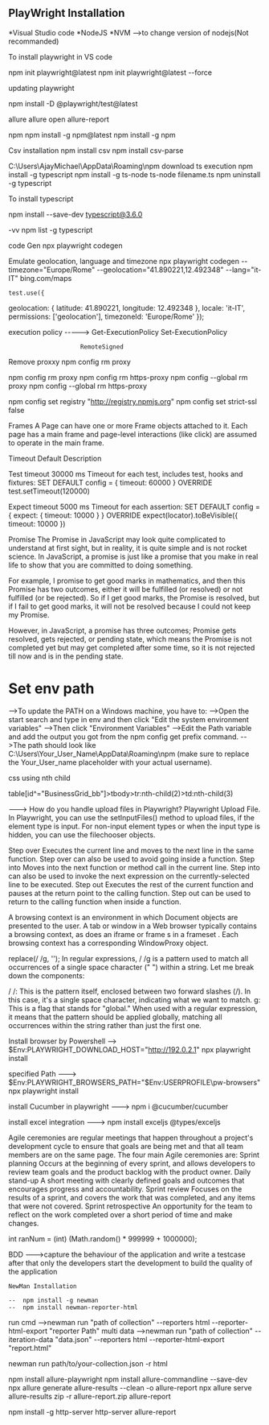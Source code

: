 PlayWright Installation
------------------------

*Visual Studio code
*NodeJS
*NVM -->to change version of nodejs(Not recommanded)


To install playwright in VS code

npm init playwright@latest
npm init playwright@latest --force

updating playwright

npm install -D @playwright/test@latest

allure
allure open allure-report

npm
npm install -g npm@latest
npm install -g npm

Csv installation
   npm install csv
   npm install csv-parse


C:\Users\AjayMichael\AppData\Roaming\npm
download ts execution
    npm install -g typescript
    npm install -g ts-node
	ts-node filename.ts
	npm uninstall -g typescript
	
To install typescript

npm install --save-dev typescript@3.6.0


-vv
npm list -g typescript

code Gen
    npx playwright codegen
	
Emulate geolocation, language and timezone
	npx playwright codegen --timezone="Europe/Rome" --geolocation="41.890221,12.492348" --lang="it-IT" bing.com/maps
	
	test.use({
  geolocation: {
    latitude: 41.890221,
    longitude: 12.492348
  },
  locale: 'it-IT',
  permissions: ['geolocation'],
  timezoneId: 'Europe/Rome'
});


execution policy -----> Get-ExecutionPolicy
                        Set-ExecutionPolicy
						
						RemoteSigned
						
Remove proxxy
 npm config rm proxy 
 
 
 npm config rm proxy
npm config rm https-proxy
npm config --global rm proxy
npm config --global rm https-proxy

npm config set registry "http://registry.npmjs.org"
npm config set strict-ssl false
						
Frames
  A Page can have one or more Frame objects attached to it. 
  Each page has a main frame and page-level interactions (like click) are assumed to operate in the main frame.
  
  Timeout	Default	Description
  
Test timeout	30000 ms	Timeout for each test, includes test, hooks and fixtures:
                            SET DEFAULT
                            config = { timeout: 60000 }
                            OVERRIDE
                            test.setTimeout(120000)
							
Expect timeout	5000 ms	    Timeout for each assertion:
                            SET DEFAULT
                            config = { expect: { timeout: 10000 } }
                            OVERRIDE
                            expect(locator).toBeVisible({ timeout: 10000 })
							
							
Promise
   The Promise in JavaScript may look quite complicated to understand at first sight, but in reality, it is quite simple and is not rocket science. In JavaScript, a promise is just like a promise that you make in real life to show that you are committed to doing something.

For example, 
I promise to get good marks in mathematics, and then this Promise has two outcomes, either it will be fulfilled (or resolved) or not fulfilled (or be rejected). So if I get good marks, the Promise is resolved, but if I fail to get good marks, it will not be resolved because I could not keep my Promise.

However, in JavaScript, a promise has three outcomes; Promise gets resolved, gets rejected, or pending state, which means the Promise is not completed yet but may get completed after some time, so it is not rejected till now and is in the pending state.


Set env path
==============
-->To update the PATH on a Windows machine, you have to:
-->Open the start search and type in env and then click "Edit the system environment variables"
-->Then click "Environment Variables"
-->Edit the Path variable and add the output you got from the npm config get prefix command.
-->The path should look like C:\Users\Your_User_Name\AppData\Roaming\npm (make sure to replace the Your_User_name placeholder with your actual username).


css using nth child

table[id^="BusinessGrid_bb"]>tbody>tr:nth-child(2)>td:nth-child(3)



--->    How do you handle upload files in Playwright?
          Playwright Upload File. In Playwright, you can use the setInputFiles() method to upload files,
          if the element type is input. For non-input element types or when the input type is hidden,
          you can use the filechooser objects.
		  
		  
Step over
Executes the current line and moves to the next line in the same function. Step over can also be used to avoid going inside a function.
Step into
Moves into the next function or method call in the current line. Step into can also be used to invoke the next expression on the currently-selected line to be executed.
Step out
Executes the rest of the current function and pauses at the return point to the calling function. Step out can be used to return to the calling function when inside a function. 


A browsing context is an environment in which Document objects are presented to the user. 
A tab or window in a Web browser typically contains a browsing context, as does an iframe or frame s in a frameset .
 Each browsing context has a corresponding WindowProxy object.
 
 
 
 replace(/ /g, ''); 
 In regular expressions, / /g is a pattern used to match all occurrences of a single space character (" ") within a string. Let me break down the components:

/ /: This is the pattern itself, enclosed between two forward slashes (/). In this case, it's a single space character, indicating what we want to match.
g: This is a flag that stands for "global." When used with a regular expression, it means that the pattern should be applied globally, matching all occurrences within the string rather than just the first one.



Install browser by Powershell  --> $Env:PLAYWRIGHT_DOWNLOAD_HOST="http://192.0.2.1"
npx playwright install

specified Path ---> $Env:PLAYWRIGHT_BROWSERS_PATH="$Env:USERPROFILE\pw-browsers"
npx playwright install


install Cucumber in playwright
---> npm i @cucumber/cucumber

install excel integration
---> npm install exceljs @types/exceljs


Agile ceremonies are regular meetings that happen throughout a project's development cycle to ensure that goals are being met and that all team members are on the same page. The four main Agile ceremonies are:
Sprint planning
Occurs at the beginning of every sprint, and allows developers to review team goals and the product backlog with the product owner.
Daily stand-up
A short meeting with clearly defined goals and outcomes that encourages progress and accountability.
Sprint review
Focuses on the results of a sprint, and covers the work that was completed, and any items that were not covered.
Sprint retrospective
An opportunity for the team to reflect on the work completed over a short period of time and make changes. 


int ranNum = (int) (Math.random() * 999999 + 1000000);


BDD --->capture the behaviour of the application and write a testcase
        after that only the developers start the development
		to build the quality of the application 
		
		
		
		
	NewMan Installation
	
	--  npm install -g newman
	--  npm install newman-reporter-html
 run cmd -->newman run "path of collection" --reporters html --reporter-html-export "reporter Path"
 multi data -->newman run "path of collection" --iteration-data "data.json" --reporters html --reporter-html-export "report.html"
 
 newman run path/to/your-collection.json -r html


npm install allure-playwright
npm install allure-commandline --save-dev
npx allure generate allure-results --clean -o allure-report
npx allure serve allure-results
zip -r allure-report.zip allure-report

npm install -g http-server
http-server allure-report




		
		
		